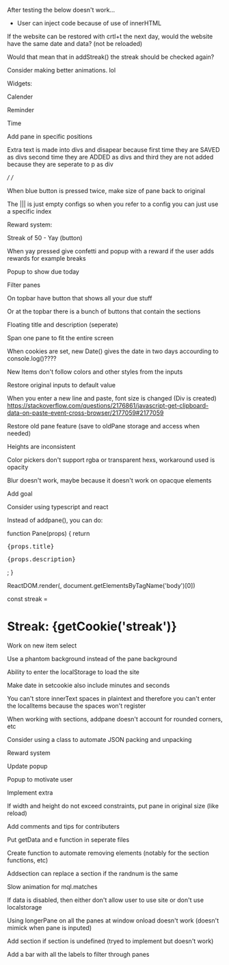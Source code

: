After testing the below doesn't work...
- User can inject code because of use of innerHTML

If the website can be restored with crtl+t the next day, would the website have the same date and data? (not be reloaded)

Would that mean that in addStreak() the streak should be checked again?

Consider making better animations. lol

Widgets:

Calender

Reminder

Time

Add pane in specific positions

Extra text is made into divs and disapear because first time they are SAVED as divs second time they are ADDED as divs and third they are not added because they are seperate to p as div

*/
/*

When blue button is pressed twice, make size of pane back to original

The ||| is just empty configs so when you refer to a config you can just use a specific index

Reward system:

Streak of 50 - Yay (button)

When yay pressed give confetti and popup with a reward if the user adds rewards for example breaks

Popup to show due today

Filter panes

On topbar have button that shows all your due stuff

Or at the topbar there is a bunch of buttons that contain the sections

Floating title and description (seperate)

Span one pane to fit the entire screen

When cookies are set, new Date() gives the date in two days accourding to console.log()????

New Items don't follow colors and other styles from the inputs

Restore original inputs to default value

When you enter a new line and paste, font size is changed
(Div is created)
https://stackoverflow.com/questions/2176861/javascript-get-clipboard-data-on-paste-event-cross-browser/2177059#2177059

Restore old pane feature (save to oldPane storage and access when needed)

Heights are inconsistent

Color pickers don't support rgba or transparent hexs, workaround used is opacity

Blur doesn't work, maybe because it doesn't work on opacque elements

Add goal

Consider using typescript and react

Instead of addpane(), you can do:

<div id="allpanes">
<pane>
</div>

function Pane(props) {
  return <div class="{props.class}">
  <pre>{props.title}</pre>
  <pre>{props.description}</pre>
  </div>;
}

ReactDOM.render(<pane />, document.getElementsByTagName('body')[0])

const streak = <h1>Streak: {getCookie('streak')}</h1>

Work on new item select

Use a phantom background instead of the pane background

Ability to enter the localStorage to load the site

Make date in setcookie also include minutes and seconds

You can't store innerText spaces in plaintext and therefore you can't enter the localItems because the spaces won't register

When working with sections, addpane doesn't account for rounded corners, etc

Consider using a class to automate JSON packing and unpacking

Reward system

Update popup

Popup to motivate user

Implement extra

If width and height do not exceed constraints, put pane in original size (like reload)

Add comments and tips for contributers

Put getData and e function in seperate files

Create function to automate removing elements (notably for the section functions, etc)

Addsection can replace a section if the randnum is the same

Slow animation for mql.matches

If data is disabled, then either don't allow user to use site or don't use localstorage

Using longerPane on all the panes at window onload doesn't work (doesn't mimick when pane is inputed)

Add section if section is undefined (tryed to implement but doesn't work)

Add a bar with all the labels to filter through panes